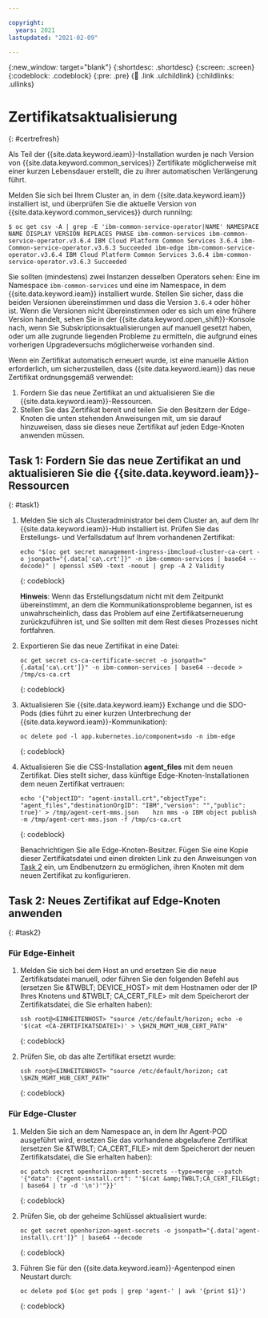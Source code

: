```yaml
---

copyright:
  years: 2021
lastupdated: "2021-02-09"

---
```


{:new_window: target="blank"}
{:shortdesc: .shortdesc}
{:screen: .screen}
{:codeblock: .codeblock}
{:pre: .pre}
{:child: .link .ulchildlink}
{:childlinks: .ullinks}

# Zertifikatsaktualisierung
{: #certrefresh}

Als Teil der {{site.data.keyword.ieam}}-Installation wurden je nach Version von {{site.data.keyword.common_services}} Zertifikate möglicherweise mit einer kurzen Lebensdauer erstellt, die zu ihrer automatischen Verlängerung führt.

Melden Sie sich bei Ihrem Cluster an, in dem {{site.data.keyword.ieam}} installiert ist, und überprüfen Sie die aktuelle Version von {{site.data.keyword.common_services}} durch runniIng:
```
$ oc get csv -A | grep -E 'ibm-common-service-operator|NAME' NAMESPACE NAME DISPLAY VERSION REPLACES PHASE ibm-common-services ibm-common-service-operator.v3.6.4 IBM Cloud Platform Common Services 3.6.4 ibm-Common-service-operator.v3.6.3 Succeeded ibm-edge ibm-common-service-operator.v3.6.4 IBM Cloud Platform Common Services 3.6.4 ibm-common-service-operator.v3.6.3 Succeeded
```

Sie sollten (mindestens) zwei Instanzen desselben Operators sehen: Eine im Namespace `ibm-common-services` und eine im Namespace, in dem {{site.data.keyword.ieam}} installiert wurde. Stellen Sie sicher, dass die beiden Versionen übereinstimmen und dass die Version `3.6.4` oder höher ist. Wenn die Versionen nicht übereinstimmen oder es sich um eine frühere Version handelt, sehen Sie in der {{site.data.keyword.open_shift}}-Konsole nach, wenn Sie Subskriptionsaktualisierungen auf manuell gesetzt haben, oder um alle zugrunde liegenden Probleme zu ermitteln, die aufgrund eines vorherigen Upgradeversuchs möglicherweise vorhanden sind.

Wenn ein Zertifikat automatisch erneuert wurde, ist eine manuelle Aktion erforderlich, um sicherzustellen, dass {{site.data.keyword.ieam}} das neue Zertifikat ordnungsgemäß verwendet:
1. Fordern Sie das neue Zertifikat an und aktualisieren Sie die {{site.data.keyword.ieam}}-Ressourcen.
2. Stellen Sie das Zertifikat bereit und teilen Sie den Besitzern der Edge-Knoten die unten stehenden Anweisungen mit, um sie darauf hinzuweisen, dass sie dieses neue Zertifikat auf jeden Edge-Knoten anwenden müssen.

## Task 1: Fordern Sie das neue Zertifikat an und aktualisieren Sie die {{site.data.keyword.ieam}}-Ressourcen
{: #task1}
1. Melden Sie sich als Clusteradministrator bei dem Cluster an, auf dem Ihr {{site.data.keyword.ieam}}-Hub installiert ist. Prüfen Sie das Erstellungs- und Verfallsdatum auf Ihrem vorhandenen Zertifikat:
   ```
   echo "$(oc get secret management-ingress-ibmcloud-cluster-ca-cert -o jsonpath="{.data['ca\.crt']}" -n ibm-common-services | base64 --decode)" | openssl x509 -text -noout | grep -A 2 Validity
   ```
   {: codeblock}

   **Hinweis**: Wenn das Erstellungsdatum nicht mit dem Zeitpunkt übereinstimmt, an dem die Kommunikationsprobleme begannen, ist es unwahrscheinlich, dass das Problem auf eine Zertifikatserneuerung zurückzuführen ist, und Sie sollten mit dem Rest dieses Prozesses nicht fortfahren.

2. Exportieren Sie das neue Zertifikat in eine Datei:
   ```
   oc get secret cs-ca-certificate-secret -o jsonpath="{.data['ca\.crt']}" -n ibm-common-services | base64 --decode > /tmp/cs-ca.crt
   ```
   {: codeblock}

3. Aktualisieren Sie {{site.data.keyword.ieam}} Exchange und die SDO-Pods (dies führt zu einer kurzen Unterbrechung der {{site.data.keyword.ieam}}-Kommunikation):
   ```
   oc delete pod -l app.kubernetes.io/component=sdo -n ibm-edge
   ```
   {: codeblock}

4. Aktualisieren Sie die CSS-Installation **agent_files** mit dem neuen Zertifikat. Dies stellt sicher, dass künftige Edge-Knoten-Installationen dem neuen Zertifikat vertrauen:
   ```
   echo '{"objectID": "agent-install.crt","objectType": "agent_files","destinationOrgID": "IBM","version": "","public": true}' > /tmp/agent-cert-mms.json    hzn mms -o IBM object publish -m /tmp/agent-cert-mms.json -f /tmp/cs-ca.crt
   ```
   {: codeblock}

   Benachrichtigen Sie alle Edge-Knoten-Besitzer. Fügen Sie eine Kopie dieser Zertifikatsdatei und einen direkten Link zu den Anweisungen von [Task 2](cert_refresh.md#task2) ein, um Endbenutzern zu ermöglichen, ihren Knoten mit dem neuen Zertifikat zu konfigurieren.

## Task 2: Neues Zertifikat auf Edge-Knoten anwenden
{: #task2}
### Für Edge-Einheit
1. Melden Sie sich bei dem Host an und ersetzen Sie die neue Zertifikatsdatei manuell, oder führen Sie den folgenden Befehl aus (ersetzen Sie &amp;TWBLT; DEVICE_HOST&gt; mit dem Hostnamen oder der IP Ihres Knotens und &amp;TWBLT; CA_CERT_FILE&gt; mit dem Speicherort der Zertifikatsdatei, die Sie erhalten haben):
   ```
   ssh root@<EINHEITENHOST> "source /etc/default/horizon; echo -e '$(cat <CA-ZERTIFIKATSDATEI>)' > \$HZN_MGMT_HUB_CERT_PATH"
   ```
   {: codeblock}

2. Prüfen Sie, ob das alte Zertifikat ersetzt wurde:
   ```
   ssh root@<EINHEITENHOST> "source /etc/default/horizon; cat \$HZN_MGMT_HUB_CERT_PATH"
   ```
   {: codeblock}

### Für Edge-Cluster
1. Melden Sie sich an dem Namespace an, in dem Ihr Agent-POD ausgeführt wird, ersetzen Sie das vorhandene abgelaufene Zertifikat (ersetzen Sie &amp;TWBLT; CA_CERT_FILE&gt; mit dem Speicherort der neuen Zertifikatsdatei, die Sie erhalten haben):
   ```
   oc patch secret openhorizon-agent-secrets --type=merge --patch '{"data": {"agent-install.crt": "'$(cat &amp;TWBLT;CA_CERT_FILE&gt; | base64 | tr -d '\n')'"}}'
   ```
   {: codeblock}

2. Prüfen Sie, ob der geheime Schlüssel aktualisiert wurde:
   ```
   oc get secret openhorizon-agent-secrets -o jsonpath="{.data['agent-install\.crt']}" | base64 --decode
   ```
   {: codeblock}

3. Führen Sie für den {{site.data.keyword.ieam}}-Agentenpod einen Neustart durch:
   ```
   oc delete pod $(oc get pods | grep 'agent-' | awk '{print $1}')
   ```
   {: codeblock}
